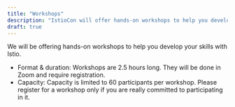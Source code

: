 ```yaml
---
title: "Workshops"
description: "IstioCon will offer hands-on workshops to help you develop your skills with Istio."
draft: true
---
```


We will be offering hands-on workshops to help you develop your skills with Istio.

* Format & duration: Workshops are 2.5 hours long. They will be done in Zoom and require registration.
* Capacity: Capacity is limited to 60 participants per workshop. Please register for a workshop only if you are really committed to participating in it.
